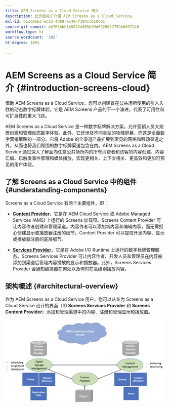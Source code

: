```yaml
---
title: AEM Screens as a Cloud Service 简介
description: 此页面用于介绍 AEM Screens as a Cloud Service。
exl-id: b1cc0a63-ecd3-4d89-ac49-f384cc610cdc
source-git-commit: 4b76fbbb1b58324065b39d6928027759b0897246
workflow-type: ht
source-wordcount: '382'
ht-degree: 100%

---
```


# AEM Screens as a Cloud Service 简介 {#introduction-screens-cloud}

借助 AEM Screens as a Cloud Service，您可以创建旨在公共场所使用的引人入胜的动态数字标牌体验。它是 AEM Screens 产品的下一个演进，代表了可用性和可扩展性的重大飞跃。

AEM Screens as a Cloud Service 是一种数字标牌解决方案，允许营销人员大规模创建和管理动态数字体验。此外，它还涉及不同类型的物理屏幕，而这是全面数字营销策略的一部分。它将 Adobe 的全渠道产品扩展到常见的网络和移动渠道之外，从而也将我们周围的数字标牌渠道包含在内。AEM Screens as a Cloud Service 通过深入了解面向任意公共场所内的所有消费者和访客的内容创建、内容汇编、已触发事件管理和媒体播放，实现更相关、上下文相关、更高效和更加可预见的用户体验。

## 了解 Screens as a Cloud Service 中的组件 {#understanding-components}

Screens as a Cloud Service 有两个主要组件，即：

* **[Content Provider](https://experienceleague.adobe.com/docs/experience-manager-cloud-service/screens-as-cloud-service/configure-screens-cloud/using-screens-content-provider.html?lang=en)**，它是在 AEM Cloud Service 或 Adobe Managed Services (AMS) 上运行的 Screens 加载项。Screens Content Provider 可让内容作者创建和管理渠道。内容作者可以添加新内容和编辑内容，而无需担心创建显示或播放器注册的细节。Content Provider 可以提取开发内容、显示或播放器注册的底层细节。

* **[Services Provider](https://experienceleague.adobe.com/docs/experience-manager-cloud-service/screens-as-cloud-service/configure-screens-cloud/navigating-to-screens-services-provider.html?lang=en)**，它是在 Adobe I/O Runtime 上运行的数字标牌管理服务。Screens Services Provider 可让内容作者、开发人员和管理员在内容被添加到渠道后管理内容播放的显示和播放器。此外，Screens Services Provider 会通知编排器在何处以及何时在高级别播放内容。


## 架构概述 {#architectural-overview}

作为 AEM Screens as a Cloud Service 用户，您可以从专为 Screens as a Cloud Service 设计的界面（即 **Screens Services Provider** 和 **Screens Content Provider**）添加和管理渠道中的内容、注册和管理显示和播放器。

![图像](/help/screens-cloud/assets/architecture-screenscloud.png)
